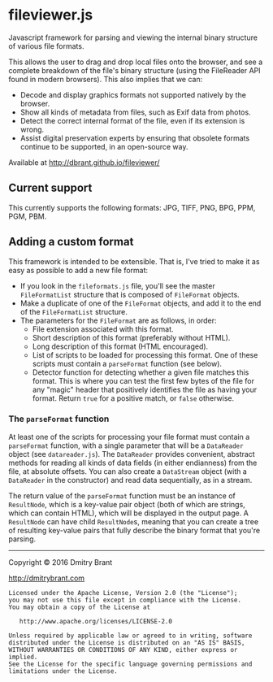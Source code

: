 # fileviewer.js
Javascript framework for parsing and viewing the internal binary structure of various file formats.

This allows the user to drag and drop local files onto the browser, and see a complete breakdown of the file's binary structure (using the FileReader API found in modern browsers). This also implies that we can:
- Decode and display graphics formats not supported natively by the browser.
- Show all kinds of metadata from files, such as Exif data from photos.
- Detect the correct internal format of the file, even if its extension is wrong.
- Assist digital preservation experts by ensuring that obsolete formats continue to be supported, in an open-source way.

Available at http://dbrant.github.io/fileviewer/

## Current support

This currently supports the following formats: JPG, TIFF, PNG, BPG, PPM, PGM, PBM.

## Adding a custom format

This framework is intended to be extensible. That is, I've tried to make it as easy as possible to add a new file format:
- If you look in the `fileformats.js` file, you'll see the master `FileFormatList` structure that is composed of `FileFormat` objects.
- Make a duplicate of one of the `FileFormat` objects, and add it to the end of the `FileFormatList` structure.
- The parameters for the `FileFormat` are as follows, in order:
    - File extension associated with this format.
    - Short description of this format (preferably without HTML).
    - Long description of this format (HTML encouraged).
    - List of scripts to be loaded for processing this format. One of these scripts must contain a `parseFormat` function (see below).
    - Detector function for detecting whether a given file matches this format. This is where you can test the first few bytes of the file for any "magic" header that positively identifies the file as having your format. Return `true` for a positive match, or `false` otherwise.

### The `parseFormat` function

At least one of the scripts for processing your file format must contain a `parseFormat` function, with a single parameter that will be a `DataReader` object (see `datareader.js`).
The `DataReader` provides convenient, abstract methods for reading all kinds of data fields (in either endianness) from the file, at absolute offsets. You can also create a `DataStream` object (with a `DataReader` in the constructor) and read data sequentially, as in a stream.

The return value of the `parseFormat` function must be an instance of `ResultNode`, which is a key-value pair object (both of which are strings, which can contain HTML), which will be displayed in the output page. A `ResultNode` can have child `ResultNode`s, meaning that you can create a tree of resulting key-value pairs that fully describe the binary format that you're parsing.

----

Copyright &copy; 2016 Dmitry Brant

http://dmitrybrant.com

    Licensed under the Apache License, Version 2.0 (the "License");
    you may not use this file except in compliance with the License.
    You may obtain a copy of the License at

       http://www.apache.org/licenses/LICENSE-2.0

    Unless required by applicable law or agreed to in writing, software
    distributed under the License is distributed on an "AS IS" BASIS,
    WITHOUT WARRANTIES OR CONDITIONS OF ANY KIND, either express or implied.
    See the License for the specific language governing permissions and
    limitations under the License.
